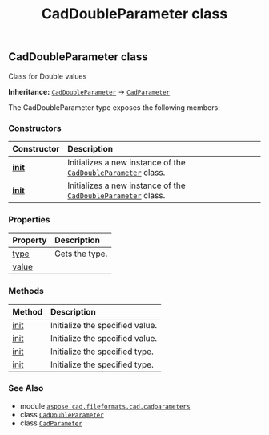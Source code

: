 ﻿---
title: CadDoubleParameter class
second_title: Aspose.CAD for Python via .NET API References
description: 
type: docs
weight: 30
url: /python-net/aspose.cad.fileformats.cad.cadparameters/caddoubleparameter/
is_root: false
---

## CadDoubleParameter class

Class for Double values



**Inheritance:** [`CadDoubleParameter`](/cad/python-net/aspose.cad.fileformats.cad.cadparameters/caddoubleparameter) → 
[`CadParameter`](/cad/python-net/aspose.cad.fileformats.cad.cadparameters/cadparameter)



The CadDoubleParameter type exposes the following members:

### Constructors
| Constructor | Description |
| :- | :- |
| [__init__](/cad/python-net/aspose.cad.fileformats.cad.cadparameters/caddoubleparameter/__init__/#aspose.cad.fileformats.cad.CadEntityAttribute) | Initializes a new instance of the [`CadDoubleParameter`](/cad/python-net/aspose.cad.fileformats.cad.cadparameters/caddoubleparameter) class. |
| [__init__](/cad/python-net/aspose.cad.fileformats.cad.cadparameters/caddoubleparameter/__init__/#) | Initializes a new instance of the [`CadDoubleParameter`](/cad/python-net/aspose.cad.fileformats.cad.cadparameters/caddoubleparameter) class. |


### Properties
| Property | Description |
| :- | :- |
| [type](/cad/python-net/aspose.cad.fileformats.cad.cadparameters/caddoubleparameter/type) | Gets the type. |
| [value](/cad/python-net/aspose.cad.fileformats.cad.cadparameters/caddoubleparameter/value) |  |


### Methods
| Method | Description |
| :- | :- |
| [init](/cad/python-net/aspose.cad.fileformats.cad.cadparameters/caddoubleparameter/init/#aspose.cad.fileformats.cad.CadCodeValue) | Initialize the specified value. |
| [init](/cad/python-net/aspose.cad.fileformats.cad.cadparameters/caddoubleparameter/init/#any) | Initialize the specified value. |
| [init](/cad/python-net/aspose.cad.fileformats.cad.cadparameters/caddoubleparameter/init/#aspose.cad.fileformats.cad.CadEntityAttribute-aspose.cad.fileformats.cad.CadCodeValue) | Initialize the specified type. |
| [init](/cad/python-net/aspose.cad.fileformats.cad.cadparameters/caddoubleparameter/init/#aspose.cad.fileformats.cad.CadEntityAttribute-any) | Initialize the specified type. |



### See Also
* module [`aspose.cad.fileformats.cad.cadparameters`](..)
* class [`CadDoubleParameter`](/cad/python-net/aspose.cad.fileformats.cad.cadparameters/caddoubleparameter)
* class [`CadParameter`](/cad/python-net/aspose.cad.fileformats.cad.cadparameters/cadparameter)

